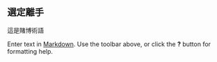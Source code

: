 ## 選定離手
這是賭博術語

Enter text in [Markdown](http://daringfireball.net/projects/markdown/). Use the toolbar above, or click the **?** button for formatting help.
